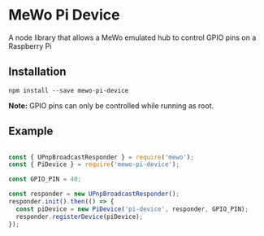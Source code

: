 # MeWo Pi Device

A node library that allows a MeWo emulated hub to control GPIO pins on a Raspberry Pi

## Installation

`npm install --save mewo-pi-device`

**Note:** GPIO pins can only be controlled while running as root.

## Example

```javascript

const { UPnpBroadcastResponder } = require('mewo');
const { PiDevice } = require('mewo-pi-device');

const GPIO_PIN = 40;

const responder = new UPnpBroadcastResponder();
responder.init().then(() => {
  const piDevice = new PiDevice('pi-device', responder, GPIO_PIN);
  responder.registerDevice(piDevice);
});
```